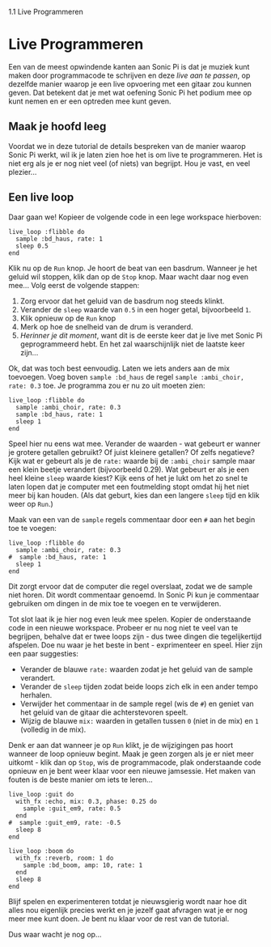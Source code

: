 1.1 Live Programmeren

# Live Programmeren

Een van de meest opwindende kanten aan Sonic Pi is dat je muziek kunt maken door programmacode te schrijven en deze *live aan te passen*, op dezelfde manier waarop je een live opvoering met een gitaar zou kunnen geven. Dat betekent dat je met wat oefening Sonic Pi het podium mee op kunt nemen en er een optreden mee kunt geven.

## Maak je hoofd leeg

Voordat we in deze tutorial de details bespreken van de manier waarop Sonic Pi werkt, wil ik je laten zien hoe het is om live te programmeren. Het is niet erg als je er nog niet veel (of niets) van begrijpt. Hou je vast, en veel plezier...

## Een live loop

Daar gaan we! Kopieer de volgende code in een lege workspace hierboven:

```
live_loop :flibble do
  sample :bd_haus, rate: 1
  sleep 0.5
end
```

Klik nu op de `Run` knop. Je hoort de beat van een basdrum. Wanneer je het geluid wil stoppen, klik dan op de `Stop` knop. Maar wacht daar nog even mee... Volg eerst de volgende stappen:

1. Zorg ervoor dat het geluid van de basdrum nog steeds klinkt.
2. Verander de `sleep` waarde van `0.5` in een hoger getal, bijvoorbeeld `1`.
3. Klik opnieuw op de `Run` knop
4. Merk op hoe de snelheid van de drum is veranderd. 
5. *Herinner je dit moment*, want dit is de eerste keer dat je live met Sonic Pi geprogrammeerd hebt. En het zal waarschijnlijk niet de laatste keer zijn...

Ok, dat was toch best eenvoudig. Laten we iets anders aan de mix toevoegen. Voeg boven `sample :bd_haus` de regel `sample :ambi_choir, rate: 0.3` toe. Je programma zou er nu zo uit moeten zien:


```
live_loop :flibble do
  sample :ambi_choir, rate: 0.3
  sample :bd_haus, rate: 1
  sleep 1
end
```

Speel hier nu eens wat mee. Verander de waarden - wat gebeurt er wanner je grotere getallen gebruikt? Of juist kleinere getallen? Of zelfs negatieve? Kijk wat er gebeurt als je de `rate:` waarde bij de `:ambi_choir` sample maar een klein beetje verandert (bijvoorbeeld 0.29). Wat gebeurt er als je een heel kleine `sleep` waarde kiest? Kijk eens of het je lukt om het zo snel te laten lopen dat je computer met een foutmelding stopt omdat hij het niet meer bij kan houden. (Als dat geburt, kies dan een langere `sleep` tijd en klik weer op `Run`.)

Maak van een van de `sample` regels commentaar door een `#` aan het begin toe te voegen:

```
live_loop :flibble do
  sample :ambi_choir, rate: 0.3
#  sample :bd_haus, rate: 1
  sleep 1
end

```

Dit zorgt ervoor dat de computer die regel overslaat, zodat we de sample niet horen. Dit wordt commentaar genoemd. In Sonic Pi kun je commentaar gebruiken om dingen in de mix toe te voegen en te verwijderen.

Tot slot laat ik je hier nog even leuk mee spelen. Kopier de onderstaande code in een nieuwe workspace. Probeer er nu nog niet te veel van te begrijpen, behalve dat er twee loops zijn - dus twee dingen die tegelijkertijd afspelen. Doe nu waar je het beste in bent - exprimenteer en speel. Hier zijn een paar suggesties:

* Verander de blauwe `rate:` waarden zodat je het geluid van de sample verandert.
* Verander de `sleep` tijden zodat beide loops zich elk in een ander tempo herhalen.
* Verwijder het commentaar in de sample regel (wis de `#`) en geniet van het geluid van de gitaar die achterstevoren speelt.
* Wijzig de blauwe `mix:` waarden in getallen tussen `0` (niet in de mix) en `1` (volledig in de mix).


Denk er aan dat wanneer je op `Run` klikt, je de wijzigingen pas hoort wanneer de loop opnieuw begint. Maak je geen zorgen als je er niet meer uitkomt - klik dan op `Stop`, wis de programmacode, plak onderstaande code opnieuw en je bent weer klaar voor een nieuwe jamsessie. Het maken van fouten is de beste manier om iets te leren...


```
live_loop :guit do
  with_fx :echo, mix: 0.3, phase: 0.25 do
    sample :guit_em9, rate: 0.5
  end
#  sample :guit_em9, rate: -0.5
  sleep 8
end

live_loop :boom do
  with_fx :reverb, room: 1 do
    sample :bd_boom, amp: 10, rate: 1
  end
  sleep 8
end
```

Blijf spelen en experimenteren totdat je nieuwsgierig wordt naar hoe dit alles nou eigenlijk precies werkt en je jezelf gaat afvragen wat je er nog meer mee kunt doen. Je bent nu klaar voor de rest van de tutorial.

Dus waar wacht je nog op...
